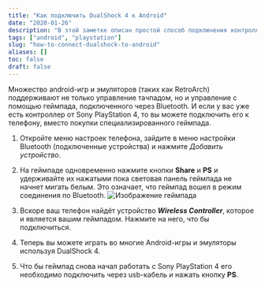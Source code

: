 ```yaml
---
title: "Как подключить DualShock 4 к Android"
date: "2020-01-26"
description: "В этой заметке описан простой способ подключения контроллера Sony PlayStation 4 к любому телефону или планшету на Android"
tags: ["android", "playstation"]
slug: "how-to-connect-dualshock-to-android"
aliases: []
toc: false
draft: false
---
```


Множество android-игр и эмуляторов (таких как RetroArch) поддерживают не только управление тачпадом, но и управление с помощью геймпада, подключенного через Bluetooth. И если у вас уже есть контроллер от Sony PlayStation 4, то вы можете подключить его к телефону, вместо покупки специализированного геймпада.
<!--more-->
1. Откройте меню настроек телефона, зайдите в меню настройки Bluetooth (подключенные устройства) и нажмите _Добавить устройство_.

2. На геймпаде одновременно нажмите кнопки **Share** и **PS** и удерживайте их нажатыми пока световая панель геймпада не начнет мигать белым. Это означает, что геймпад вошел в режим соединения по Bluetooth.
   ![Изображение геймпада](/images/how-to-connect-dualshock-to-android/dualshock4.jpg#c)

3. Вскоре ваш телефон найдёт устройство **_Wireless Controller_**, которое и является вашим геймпадом. Нажмите на него, что бы подключиться.

4. Теперь вы можете играть во многие Android-игры и эмуляторы используя DualShock 4.

5. Что бы геймпад снова начал работать с Sony PlayStation 4 его необходимо подключить через usb-кабель и нажать кнопку **PS**.
